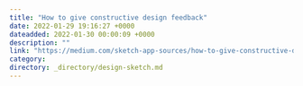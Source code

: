 ```yaml
---
title: "How to give constructive design feedback"
date: 2022-01-29 19:16:27 +0000
dateadded: 2022-01-30 00:00:09 +0000
description: ""
link: "https://medium.com/sketch-app-sources/how-to-give-constructive-design-feedback-624f66a8f851?source=rss----d23119b14977---4"
category:
directory: _directory/design-sketch.md
---
```

